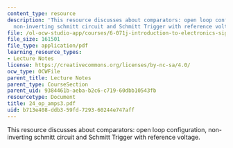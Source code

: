 ```yaml
---
content_type: resource
description: 'This resource discusses about comparators: open loop configuration,
  non-inverting schmitt circuit and Schmitt Trigger with reference voltage.'
file: /ol-ocw-studio-app/courses/6-071j-introduction-to-electronics-signals-and-measurement-spring-2006/b713e408ddb359fd729360244e747aff_24_op_amps3.pdf
file_size: 161501
file_type: application/pdf
learning_resource_types:
- Lecture Notes
license: https://creativecommons.org/licenses/by-nc-sa/4.0/
ocw_type: OCWFile
parent_title: Lecture Notes
parent_type: CourseSection
parent_uid: 9384461b-aeba-b2c6-c719-60dbb10543fb
resourcetype: Document
title: 24_op_amps3.pdf
uid: b713e408-ddb3-59fd-7293-60244e747aff
---
```

This resource discusses about comparators: open loop configuration, non-inverting schmitt circuit and Schmitt Trigger with reference voltage.